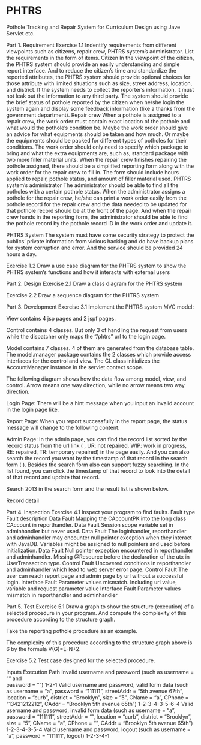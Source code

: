# PHTRS
Pothole Tracking and Repair System for Curriculum Design using Jave Servlet etc.

Part 1.  Requirement
Exercise 1.1 Indentify requirements from different viewpoints such as citizens, repair crew, PHTRS system’s administrator. List the requirements in the form of items.
Citizen 
In the viewpoint of the citizen, the PHTRS system should provide an easily understanding and simple report interface. And to reduce the citizen’s time and standardize the reported attributes, the PHTRS system should provide optional choices for those attribute with limited situations such as size, street address, location, and district. If the system needs to collect the reporter’s information, it must not leak out the information to any third party. The system should provide the brief status of pothole reported by the citizen when he/she login the system again and display some feedback information (like a thanks from the government department).
Repair crew
When a pothole is assigned to a repair crew, the work order must contain exact location of the pothole and what would the pothole’s condition be. Maybe the work order should give an advice for what equipments should be taken and how much. Or maybe the equipments should be packed for different types of potholes for their conditions. The work order should only need to specify which package to bring and what the extra equipments are, such as, standard package with two more filler material units. When the repair crew finishes repairing the pothole assigned, there should be a simplified reporting form along with the work order for the repair crew to fill in. The form should include hours applied to repair, pothole status, and amount of filler material used.
PHTRS system’s administrator
The administrator should be able to find all the potholes with a certain pothole status. When the administrator assigns a pothole for the repair crew, he/she can print a work order easily from the pothole record for the repair crew and the data needed to be updated for that pothole record should be at the front of the page. And when the repair crew hands in the reporting form, the administrator should be able to find the pothole record by the pothole record ID in the work order and update it.

 
PHTRS System
The system must have some security strategy to protect the publics’ private information from vicious hacking and do have backup plans for system corruption and error. And the service should be provided 24 hours a day.

Exercise 1.2 Draw a use case diagram for the PHTRS system to show the PHTRS system’s functions and how it interacts with external users 

















Part 2.  Design
Exercise 2.1 Draw a class diagram for the PHTRS system 






















Exercise 2.2 Draw a sequence diagram for the PHTRS system 





















 
Part 3.  Development
Exercise 3.1 Implement the PHTRS system
MVC model:

View contains 4 jsp pages and 2 jspf pages.

Control contains 4 classes. But only 3 of handling the request from users while the dispatcher only maps the “/phtrs” url to the login page.

Model contains 7 classes. 4 of them are generated from the database table. The model.manager package contains the 2 classes which provide access interfaces for the control and view. The CL class initializes the AccountManager instance in the servlet context scope.

The following diagram shows how the data flow among model, view, and control. Arrow means one way direction, while no arrow means two way direction.









Login Page:
There will be a hint message when you input an invalid account in the login page like.








Report Page:
When you report successfully in the report page, the status message will change to the following content.










Admin Page:
In the admin page, you can find the record list sorted by the record status from the url link (                        , UR: not repaired, WIP: work in progress, RE: repaired, TR: temporary repaired) in the page easily. And you can also search the record you want by the timestamp of that record in the search form (                                      ). Besides the search form also can support fuzzy searching. In the list found, you can click the timestamp of that record to look into the detail of that record and update that record.

























Search 2013 in the search form and the result list is shown below.


















Record 
detail













Part 4.  Inspection
Exercise 4.1 Inspect your program to find faults.
Fault type	Fault description
Data Fault	Mapping the CAccountPK into the long class CAccount in reporthandler.
Data Fault	Session scope variable set in adminhandler but never used.
Data Fault	The loginhandler, reporthandler and adminhandler may encounter null pointer exception when they interact with JavaDB.
Variables might be assigned to null pointers and used before initialization.
Data Fault	Null pointer exception encountered in reporthandler and adminhandler.
Missing @Resource before the declaration of the utx in UserTransaction type.
Control Fault	Uncovered conditions in reporthandler and adminhandler which lead to web server error page.
Control Fault	The user can reach report page and admin page by url without a successful login.
Interface Fault	Parameter values mismatch.
Including url value, variable and request parameter value
Interface Fault	Parameter values mismatch in reporthandler and adminhandler


Part 5.  Test
Exercise 5.1 Draw a graph to show the structure (execution) of a selected procedure in your program. And compute the complexity of this procedure according to the structure graph.

Take the reporting pothole procedure as an example.


































The complexity of this procedure according to the structure graph above is 6 by the formula V(G)=E-N+2.

Exercise 5.2 Test case designed for the selected procedure.

Inputs	Execution Path
Invalid username and password 
(such as username = ”” and  
password = ””)	1-2-1
Valid username and password, valid form data
(such as username = “a”, 
password = “111111”, 
streetAddr = “5th avenue 67th”, 
location = “curb”, 
district = “Brooklyn”, 
size = “5”, 
CName = “a”, 
CPhone = “13421212212”, 
CAddr = “Brooklyn 5th avenue 65th”)	1-2-3-4-3-5-6-4
Valid username and password, invalid form data
(such as username = “a”, 
password = “111111”, 
streetAddr = “”, 
location = “curb”, 
district = “Brooklyn”, 
size = “5”, 
CName = “a”, 
CPhone = “”, 
CAddr = “Brooklyn 5th avenue 65th”)	1-2-3-4-3-5-4
Valid username and password, logout
(such as username = “a”, 
password = “111111”, 
logout)	1-2-3-4-1

